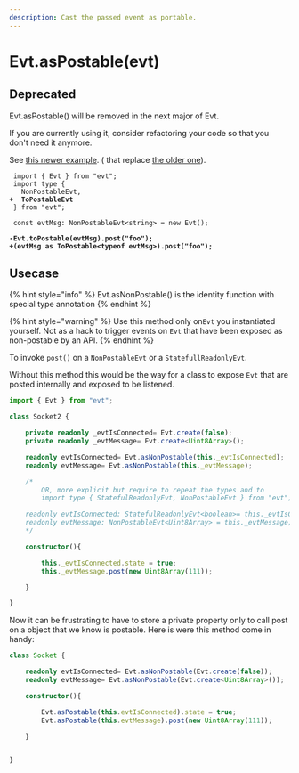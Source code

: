 ```yaml
---
description: Cast the passed event as portable.
---
```


# Evt.asPostable(evt)

## Deprecated

Evt.asPostable() will be removed in the next major of Evt. &#x20;

If you are currently using it, consider refactoring your code so that you don't need it anymore.&#x20;

See [this newer example](../../migrating\_from\_events.md#composition-recommended-approach). ( that replace [the older one](https://github.com/garronej/evt/blob/2069fe58663433c3042e00a9b72622e244b01721/extending\_evt.md?plain=1#L71-L138)).

<pre class="language-diff"><code class="lang-diff"> import { Evt } from "evt";
 import type {
   NonPostableEvt,
<strong>+  ToPostableEvt
</strong> } from "evt";

 const evtMsg: NonPostableEvt&#x3C;string> = new Evt();

<strong>-Evt.toPostable(evtMsg).post("foo");
</strong><strong>+(evtMsg as ToPostable&#x3C;typeof evtMsg>).post("foo");</strong></code></pre>

## Usecase

{% hint style="info" %}
Evt.asNonPostable() is the identity function with special type annotation
{% endhint %}

{% hint style="warning" %}
Use this method only on`Evt` you instantiated yourself. Not as a hack to trigger events on `Evt` that have been exposed as non-postable by an API.
{% endhint %}

To invoke `post()` on a `NonPostableEvt` or a `StatefullReadonlyEvt`.

Without this method this would be the way for a class to expose `Evt` that are posted internally and exposed to be listened.

```typescript
import { Evt } from "evt";

class Socket2 {

    private readonly _evtIsConnected= Evt.create(false);
    private readonly _evtMessage= Evt.create<Uint8Array>();

    readonly evtIsConnected= Evt.asNonPostable(this._evtIsConnected);
    readonly evtMessage= Evt.asNonPostable(this._evtMessage);

    /* 
        OR, more explicit but require to repeat the types and to
        import type { StatefulReadonlyEvt, NonPostableEvt } from "evt";

    readonly evtIsConnected: StatefulReadonlyEvt<boolean>= this._evtIsConnected;
    readonly evtMessage: NonPostableEvt<Uint8Array> = this._evtMessage;
    */

    constructor(){

        this._evtIsConnected.state = true;
        this._evtMessage.post(new Uint8Array(111));

    }

}
```

Now it can be frustrating to have to store a private property only to call post on a object that we know is postable. Here is were this method come in handy:

```typescript
class Socket {

    readonly evtIsConnected= Evt.asNonPostable(Evt.create(false));
    readonly evtMessage= Evt.asNonPostable(Evt.create<Uint8Array>());

    constructor(){

        Evt.asPostable(this.evtIsConnected).state = true;
        Evt.asPostable(this.evtMessage).post(new Uint8Array(111));

    }


}
```
